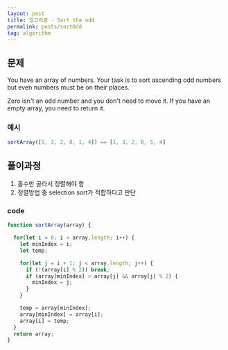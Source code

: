 ```yaml
---
layout: post
title: 알고리즘 - Sort the odd
permalink: posts/sortOdd
tag: algorithm
---
```

## 문제
You have an array of numbers.
Your task is to sort ascending odd numbers but even numbers must be on their places.

Zero isn't an odd number and you don't need to move it. If you have an empty array, you need to return it.

### 예시
```javascript
sortArray([5, 3, 2, 8, 1, 4]) == [1, 3, 2, 8, 5, 4]
```

## 풀이과정

1. 홀수만 골라서 정렬해야 함
2. 정렬방법 중 selection sort가 적합하다고 판단

### code
```javascript
function sortArray(array) {

  for(let i = 0; i < array.length; i++) {
    let minIndex = i;
    let temp;

    for(let j = i + 1; j < array.length; j++) {
      if (!(array[i] % 2)) break;
      if (array[minIndex] > array[j] && array[j] % 2) {
        minIndex = j;
      }
    }

    temp = array[minIndex];
    array[minIndex] = array[i];
    array[i] = temp;
  }
  return array;
}
```
